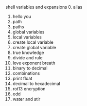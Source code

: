 shell variables and expansions
0. alias
1. hello you
2. path
3. paths
4. global variables
5. local variables
6. create local variable
7. create global variable
8. true knowledge
9. divide and rule
10. love exponent breath
11. binary to decimal
12. combinations
13. print float
14. decimal to hexadecimal
15. rot13 encryption
16. odd
17. water and stir

